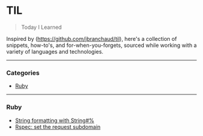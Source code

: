 # TIL

> Today I Learned

Inspired by (https://github.com/jbranchaud/til), here's a collection of
snippets, how-to's, and for-when-you-forgets, sourced while working with
a variety of languages and technologies.

---

### Categories

* [Ruby](#ruby)

---

### Ruby

- [String formatting with String#%](ruby/string-format-with-modulo.md)
- [Rspec: set the request subdomain](ruby/rspec-set-subdomain.md)

